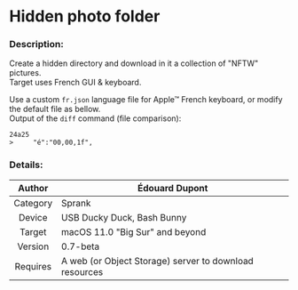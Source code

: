# Hidden photo folder

### Description:
Create a hidden directory and download in it a collection of "NFTW" pictures.  
Target uses French GUI & keyboard.

Use a custom `fr.json` language file for Apple™ French keyboard, or modify the default file as bellow.  
Output of the `diff` command (file comparison):
```
24a25
>     "é":"00,00,1f",

```

### Details:
| Author   | Édouard Dupont |
|   :--:   | -- |
| Category | Sprank |
| Device   | USB Ducky Duck, Bash Bunny |
| Target   | macOS 11.0 "Big Sur" and beyond |
| Version  | 0.7-beta |
| Requires | A web (or Object Storage) server to download resources |
